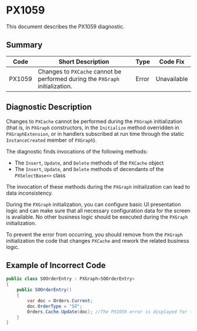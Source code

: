 # PX1059
This document describes the PX1059 diagnostic.

## Summary

| Code   | Short Description                                                             | Type  | Code Fix    | 
| ------ | ----------------------------------------------------------------------------- | ----- | ----------- | 
| PX1059 | Changes to `PXCache` cannot be performed during the `PXGraph` initialization. | Error | Unavailable |

## Diagnostic Description
Changes to `PXCache` cannot be performed during the `PXGraph` initialization (that is, in `PXGraph` constructors, in the `Initialize` method overridden in `PXGraphExtension`, or in handlers subscribed at run time through the static `InstanceCreated` member of `PXGraph`). 

The diagnostic finds invocations of the following methods:

 - The `Insert`, `Update`, and `Delete` methods of the `PXCache` object
 - The `Insert`, `Update`, and `Delete` methods of decendants of the `PXSelectBase<>` class

The invocation of these methods during the `PXGraph` initialization can lead to data inconsistency.

During the `PXGraph` initialization, you can configure basic UI presentation logic and can make sure that all necessary configuration data for the screen is available. No other business logic should be executed during the `PXGraph` initialization.

To prevent the error from occurring, you should remove from the `PXGraph` initialization the code that changes `PXCache` and rework the related business logic.

## Example of Incorrect Code

```C#
public class SOOrderEntry : PXGraph<SOOrderEntry>
{
    public SOOrderEntry()
    {
        var doc = Orders.Current;
        doc.OrderType = "SO";
        Orders.Cache.Update(doc); //The PX1059 error is displayed for this line.
    }
}
```